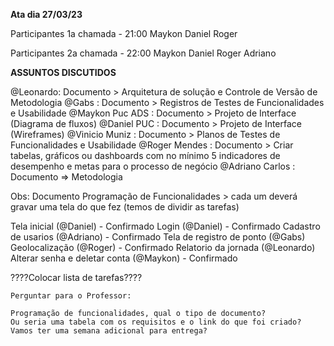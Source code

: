 **Ata dia 27/03/23**

Participantes 1a chamada - 21:00
Maykon
Daniel
Roger

Participantes 2a chamada - 22:00
Maykon
Daniel
Roger
Adriano

**ASSUNTOS DISCUTIDOS**

@Leonardo: Documento > Arquitetura de solução e Controle de Versão de Metodologia
@Gabs : Documento > Registros de Testes de Funcionalidades  e Usabilidade
@Maykon Puc ADS : Documento > Projeto de Interface (Diagrama de fluxos)
@Daniel PUC : Documento > Projeto de Interface (Wireframes)
@Vinicio Muniz : Documento > Planos de Testes de Funcionalidades  e Usabilidade 
@Roger Mendes : Documento > Criar tabelas, gráficos ou dashboards com no mínimo 5 indicadores de desempenho e metas para o processo de negócio
@Adriano Carlos : Documento => Metodologia
	
Obs: Documento Programação de Funcionalidades > cada um deverá gravar uma tela do que fez (temos de dividir as tarefas)

Tela inicial (@Daniel) - Confirmado
Login (@Daniel) - Confirmado
Cadastro de usarios (@Adriano) - Confirmado
Tela de registro de ponto (@Gabs) 
Geolocalização (@Roger) - Confirmado
Relatorio da jornada (@Leonardo)
Alterar senha e deletar conta (@Maykon) - Confirmado

????Colocar lista de tarefas????
	
	Perguntar para o Professor:
	
	Programação de funcionalidades, qual o tipo de documento? 
	Ou seria uma tabela com os requisitos e o link do que foi criado?
    Vamos ter uma semana adicional para entrega?